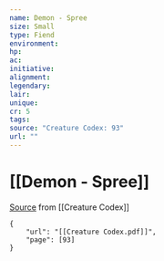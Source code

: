 ```yaml
---
name: Demon - Spree
size: Small
type: Fiend
environment: 
hp: 
ac: 
initiative: 
alignment: 
legendary: 
lair: 
unique: 
cr: 5
tags: 
source: "Creature Codex: 93"
url: ""
---
```

# [[Demon - Spree]]

[Source](zotero://open-pdf/library/items/NTNKJRHG?page=93) from [[Creature Codex]]

```pdf
{
	"url": "[[Creature Codex.pdf]]",
	"page": [93]
}
```

